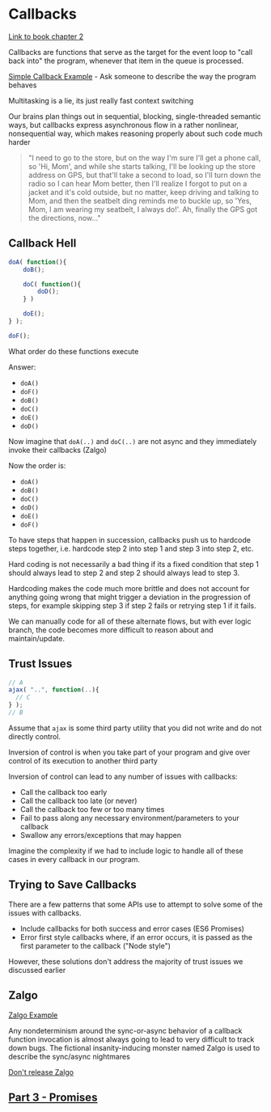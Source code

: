 # Callbacks

[Link to book chapter 2][1]

Callbacks are functions that serve as the target for the event loop to "call back into" the program, whenever that item in the queue is processed.

[Simple Callback Example][2] - Ask someone to describe the way the program behaves

Multitasking is a lie, its just really fast context switching

Our brains plan things out in sequential, blocking, single-threaded semantic ways, but callbacks express asynchronous flow in a rather nonlinear, nonsequential way, which makes reasoning properly about such code much harder

>"I need to go to the store, but on the way I'm sure I'll get a phone call, so 'Hi, Mom', and while she starts talking, I'll be looking up the store address on GPS, but that'll take a second to load, so I'll turn down the radio so I can hear Mom better, then I'll realize I forgot to put on a jacket and it's cold outside, but no matter, keep driving and talking to Mom, and then the seatbelt ding reminds me to buckle up, so 'Yes, Mom, I am wearing my seatbelt, I always do!'. Ah, finally the GPS got the directions, now..."

## Callback Hell

```javascript
doA( function(){
	doB();

	doC( function(){
		doD();
	} )

	doE();
} );

doF();
```

What order do these functions execute

Answer:
- `doA()`
- `doF()`
- `doB()`
- `doC()`
- `doE()`
- `doD()`

Now imagine that `doA(..)` and `doC(..)` are not async and they immediately invoke their callbacks (Zalgo)

Now the order is:
- `doA()`
- `doB()`
- `doC()`
- `doD()`
- `doE()`
- `doF()`

To have steps that happen in succession, callbacks push us to hardcode steps together, i.e. hardcode step 2 into step 1 and step 3 into step 2, etc.

Hard coding is not necessarily a bad thing if its a fixed condition that step 1 should always lead to step 2 and step 2 should always lead to step 3.

Hardcoding makes the code much more brittle and does not account for anything going wrong that might trigger a deviation in the progression of steps, for example skipping step 3 if step 2 fails or retrying step 1 if it fails.

We can manually code for all of these alternate flows, but with ever logic branch, the code becomes more difficult to reason about and maintain/update.

## Trust Issues

```javascript
// A
ajax( "..", function(..){
  // C
} );
// B
```
Assume that `ajax` is some third party utility that you did not write and do not directly control.

Inversion of control is when you take part of your program and give over control of its execution to another third party

Inversion of control can lead to any number of issues with callbacks:
- Call the callback too early
- Call the callback too late (or never)
- Call the callback too few or too many times
- Fail to pass along any necessary environment/parameters to your callback
- Swallow any errors/exceptions that may happen

Imagine the complexity if we had to include logic to handle all of these cases in every callback in our program.

## Trying to Save Callbacks

There are a few patterns that some APIs use to attempt to solve some of the issues with callbacks.

- Include callbacks for both success and error cases (ES6 Promises)
- Error first style callbacks where, if an error occurs, it is passed as the first parameter to the callback ("Node style")

However, these solutions don't address the majority of trust issues we discussed earlier

## Zalgo

[Zalgo Example][3]

Any nondeterminism around the sync-or-async behavior of a callback function invocation is almost always going to lead to very difficult to track down bugs. The fictional insanity-inducing monster named Zalgo is used to describe the sync/async nightmares

[Don't release Zalgo][4]

## [Part 3 - Promises][5]

[1]:https://github.com/getify/You-Dont-Know-JS/blob/master/async%20%26%20performance/ch2.md
[2]:./examples/callbacks/simple.js
[3]:./examples/callbacks/zalgo.js
[4]:https://oren.github.io/blog/zalgo.html
[5]:./3_promises.js
